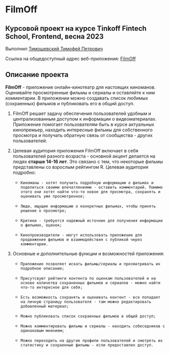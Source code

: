 # FilmOff

## Курсовой проект на курсе Tinkoff Fintech School, Frontend, весна 2023
Выполнил <u>Тимошевский Тимофей Петрович </u> 

Ссылка на общедоступный адрес веб-приложения: [FilmOff](https://coursework-timhok0217-17.vercel.app/ "Добро пожаловать!")


## Описание проекта
<b>FilmOff</b> - приложение онлайн-кинотеатр для настоящих киноманов. Оценивайте просмотренные фильмы и сериалы и оставляйте к ним комментарии. В приложении можно создавать список любимых (сохраенных) фильмов и публиковать его в общий доступ.


1. FilmOff решает задачу обеспечения пользователей удобным и централизованным доступом к информации о видеоматериалах. Приложение помогает пользователям быть в курсе актуальных кинопремьер, находить интересные фильмы для собственного просмотра и получать обратную связь от сообщества - других пользователей.
2. Целевая аудитория приложения FilmOff включает в себя пользователей разного возраста - основной акцент делается на людях  <b>старше 14-16 лет</b>. Это связано с тем, что некоторые фильмы представлены со взрослым рейтингом R.
    Целевая аудитория подробно:
   -     Киноманы - хотят получить подробную информацию о фильмах и поделиться своими впечатлениями - оставить комментарий. Помимо этого они хотят найти что-то новое для просмотра, сохранять и оценивать уже просмотренное;
   -     Люди, ищущие информацию о конкретных фильмах, чтобы принять решение о просмотре;
   -     Критики - требуется надежный источник для получения информации о фильмах, оценок;
   -     Кинопроизводители - могут использовать приложение для продвижения фильмов и взаимодействия с публикой через комментарии.

3. Основные и дополнительные функции и возможностей приложения:
   
   -     Приложение позволяет искать фильмы/сериалы и просматривать их подробное описание;
   -     Присутсвуют рейтинги контента по оценкам пользователей и на основе количетва сохраненных фильмов и сериалов - можно найти что-то интересное для себя;
   -     Есть возможность сохранять и оценивать контент - все попадает на личную страницу пользователя - там можно редактировать добавленный материал;
   -     Можно публиковать список сохраенных фильмов в общий доступ;
   -     Можно комментировать фильмы и сериалы - находить собеседников с одинаковым мнением;
   -     Можно переходить на другие профили пользователей и смотреть их статистику и сохраенные фильмы - если предоставлен доступ. 
